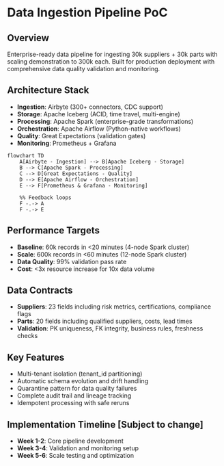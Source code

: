# Data Ingestion Pipeline PoC

## Overview
Enterprise-ready data pipeline for ingesting 30k suppliers + 30k parts with scaling demonstration to 300k each. Built for production deployment with comprehensive data quality validation and monitoring.

## Architecture Stack
- **Ingestion**: Airbyte (300+ connectors, CDC support)
- **Storage**: Apache Iceberg (ACID, time travel, multi-engine)
- **Processing**: Apache Spark (enterprise-grade transformations)  
- **Orchestration**: Apache Airflow (Python-native workflows)
- **Quality**: Great Expectations (validation gates)
- **Monitoring**: Prometheus + Grafana

```mermaid
flowchart TD
    A[Airbyte - Ingestion] --> B[Apache Iceberg - Storage]
    B --> C[Apache Spark - Processing]
    C --> D[Great Expectations - Quality]
    D --> E[Apache Airflow - Orchestration]
    E --> F[Prometheus & Grafana - Monitoring]

    %% Feedback loops
    F -.-> A
    F -.-> E
```

## Performance Targets
- **Baseline**: 60k records in <20 minutes (4-node Spark cluster)
- **Scale**: 600k records in <60 minutes (12-node Spark cluster)
- **Data Quality**: 99% validation pass rate
- **Cost**: <3x resource increase for 10x data volume


## Data Contracts
- **Suppliers**: 23 fields including risk metrics, certifications, compliance flags
- **Parts**: 20 fields including qualified suppliers, costs, lead times
- **Validation**: PK uniqueness, FK integrity, business rules, freshness checks

## Key Features
- Multi-tenant isolation (tenant_id partitioning)
- Automatic schema evolution and drift handling  
- Quarantine pattern for data quality failures
- Complete audit trail and lineage tracking
- Idempotent processing with safe reruns


## Implementation Timeline [Subject to change]
- **Week 1-2**: Core pipeline development
- **Week 3-4**: Validation and monitoring setup
- **Week 5-6**: Scale testing and optimization